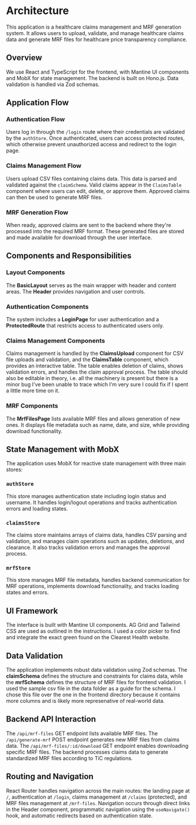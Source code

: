 # Architecture

This application is a healthcare claims management and MRF generation system. It allows users to upload, validate, and manage healthcare claims data and generate MRF files for healthcare price transparency compliance.

## Overview

We use React and TypeScript for the frontend, with Mantine UI components and MobX for state management. The backend is built on Hono.js. Data validation is handled via Zod schemas.

## Application Flow

### Authentication Flow
Users log in through the `/login` route where their credentials are validated by the `authStore`. Once authenticated, users can access protected routes, which otherwise prevent unauthorized access and redirect to the login page.

### Claims Management Flow
Users upload CSV files containing claims data. This data is parsed and validated against the `claimSchema`. Valid claims appear in the `ClaimsTable` component where users can edit, delete, or approve them. Approved claims can then be used to generate MRF files.

### MRF Generation Flow
When ready, approved claims are sent to the backend where they're processed into the required MRF format. These generated files are stored and made available for download through the user interface.

## Components and Responsibilities

### Layout Components
The **BasicLayout** serves as the main wrapper with header and content areas. The **Header** provides navigation and user controls.

### Authentication Components
The system includes a **LoginPage** for user authentication and a **ProtectedRoute** that restricts access to authenticated users only.

### Claims Management Components
Claims management is handled by the **ClaimsUpload** component for CSV file uploads and validation, and the **ClaimsTable** component, which provides an interactive table. The table enables deletion of claims, shows validation errors, and handles the claim approval process. The table should also be editable in theory, i.e. all the machinery is present but there is a minor bug I've been unable to trace which I'm very sure I could fix if I spent a little more time on it.

### MRF Components
The **MrfFilesPage** lists available MRF files and allows generation of new ones. It displays file metadata such as name, date, and size, while providing download functionality.

## State Management with MobX

The application uses MobX for reactive state management with three main stores:

### `authStore`
This store manages authentication state including login status and username. It handles login/logout operations and tracks authentication errors and loading states.

### `claimsStore`
The claims store maintains arrays of claims data, handles CSV parsing and validation, and manages claim operations such as updates, deletions, and clearance. It also tracks validation errors and manages the approval process.

### `mrfStore`
This store manages MRF file metadata, handles backend communication for MRF operations, implements download functionality, and tracks loading states and errors.

## UI Framework

The interface is built with Mantine UI components. AG Grid and Tailwind CSS are used as outlined in the instructions. I used a color picker to find and integrate the exact green found on the Clearest Health website.
## Data Validation

The application implements robust data validation using Zod schemas. The **claimSchema** defines the structure and constraints for claims data, while the **mrfSchema** defines the structure of MRF files for frontend validation. I used the sample csv file in the data folder as a guide for the schema. I chose this file over the one in the frontend directory because it contains more columns and is likely more represenative of real-world data.

## Backend API Interaction

The `/api/mrf-files` GET endpoint lists available MRF files. The `/api/generate-mrf` POST endpoint generates new MRF files from claims data. The `/api/mrf-files/:id/download` GET endpoint enables downloading specific MRF files. The backend processes claims data to generate standardized MRF files according to TiC regulations.

## Routing and Navigation

React Router handles navigation across the main routes: the landing page at `/`, authentication at `/login`, claims management at `/claims` (protected), and MRF files management at `/mrf-files`. Navigation occurs through direct links in the Header component, programmatic navigation using the `useNavigate()` hook, and automatic redirects based on authentication state.